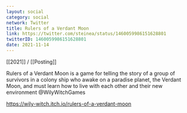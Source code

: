 ```yaml
---
layout: social
category: social
network: Twitter
title: Rulers of a Verdant Moon
link: https://twitter.com/steinea/status/1460059986151628801
twitterID: 1460059986151628801
date: 2021-11-14
---
```


[[2021]] / [[Posting]]

Rulers of a Verdant Moon is a game for telling the story of a group of survivors in a colony ship who awake on a paradise planet, the Verdant Moon, and must learn how to live with each other and their new environment @WilyWitchGames

<https://wily-witch.itch.io/rulers-of-a-verdant-moon>
